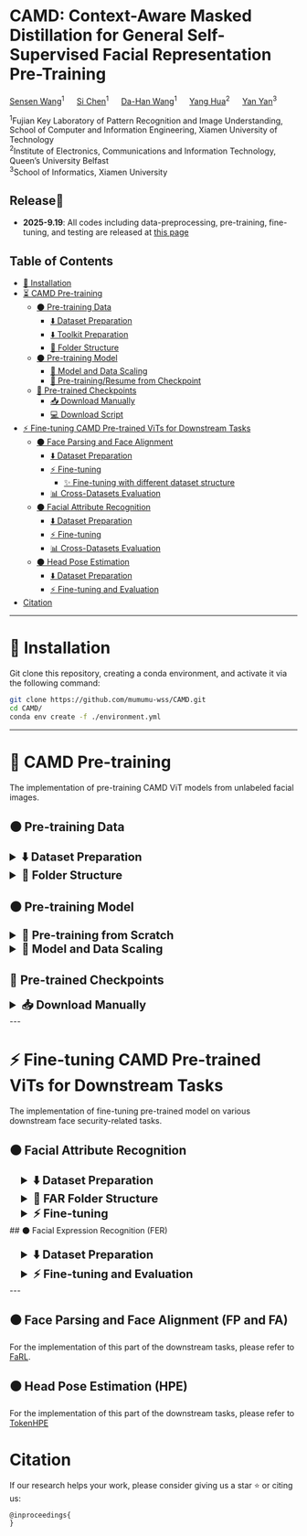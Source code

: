 # CAMD: Context-Aware Masked Distillation for General Self-Supervised Facial Representation Pre-Training

[Sensen Wang]()<sup>1</sup> &emsp; [Si Chen]()<sup>1</sup> &emsp; [Da-Han Wang]()<sup>1</sup> &emsp;
[Yang Hua]()<sup>2</sup> &emsp; [Yan Yan]()<sup>3</sup>


<sup>1</sup>Fujian Key Laboratory of Pattern Recognition and Image Understanding, School of Computer and Information Engineering, Xiamen University of Technology <br>
<sup>2</sup>Institute of Electronics, Communications and Information Technology, Queen’s University Belfast <br>
<sup>3</sup>School of Informatics, Xiamen University <br>

## Release🎉 

*  **2025-9.19**: All codes including data-preprocessing, pre-training, fine-tuning, and testing are released at [this page](https://github.com/mumumu-wss/CAMD/edit/main)

## Table of Contents

  - [🔧 Installation](#installation)
  - [⏳ CAMD Pre-training](#CAMD-pretraining)
    - [⚫ Pre-training Data](#pre-training-data)
      - [⬇️ Dataset Preparation](#pt-dataset-preparation)
      - [⬇️ Toolkit Preparation](#toolkit-preparation)
      - [📁 Folder Structure](#folder-structure)
    - [⚫ Pre-training Model](#pre-training-model)
      - [🚀 Model and Data Scaling](#model-and-data-scaling)
      - [💾 Pre-training/Resume from Checkpoint](#resume-for-pretraining)
    - [🤗 Pre-trained Checkpoints](#pre-trained-model)
      - [📥 Download Manually](#download-manually)
      - [💻 Download Script](#download-script)
  - [⚡ Fine-tuning CAMD Pre-trained ViTs for Downstream Tasks](#CAMD-finetuning)
    - [⚫ Face Parsing and Face Alignment](#fpafa)
      - [⬇️ Dataset Preparation](#dfd-dataset-preparation)
      - [⚡ Fine-tuning](#dfd-finetuning)
        - [✨ Fine-tuning with different dataset structure](#finetuning-different-dataset) 
      - [📊 Cross-Datasets Evaluation](#dfd-testing)
    - [⚫ Facial Attribute Recognition](#far)
      - [⬇️ Dataset Preparation](#far-dataset-preparation)
      - [⚡ Fine-tuning](#far-finetuning)
      - [📊 Cross-Datasets Evaluation](#diff-testing)
    - [⚫ Head Pose Estimation](#HPE)
      - [⬇️ Dataset Preparation](#fas-dataset-preparation)
      - [⚡ Fine-tuning and Evaluation](#fas-finetuning)
  - [Citation](#citing-CAMD)

---

# 🔧 Installation 

<a id="installation"></a>
Git clone this repository, creating a conda environment, and activate it via the following command: 

```bash
git clone https://github.com/mumumu-wss/CAMD.git
cd CAMD/
conda env create -f ./environment.yml
```

---

#  🚀 CAMD Pre-training

<a id="fsfm-pretraining"></a>
The implementation of pre-training CAMD ViT models from unlabeled facial images.

<a id="download-script"></a>

## ⚫ Pre-training Data 

<a id="pre-training-data"></a>

<details>
<a id="pt-dataset-preparation"></a>
<summary style="font-size: 20px; font-weight: bold;">⬇️ Dataset Preparation</summary>

For paper implementation, we have pre-trained our model on the following datasets. Download these datasets optionally and refer to [Folder Structure](#folder-structure).

- [VGGFace2](https://github.com/ox-vgg/vgg_face2) _for main experiments (raw data: images)_ 
</details>
<details>
<a id="folder-structure"></a>
<summary style="font-size: 20px; font-weight: bold;">📁 Folder Structure</summary>


> You need to modify the path corresponding to the file in `run_CAMD_PRETRAIN.sh`

The following is the **default Folder Structure**. The paths in each directory are described in the comments. 

```bash
datasets/
├── pretrain/
│   ├── VGG-Face2/    # VGGFace2
│   │   ├── train/    # download data
│   │   ├── test/    # download data
```

</details>

## ⚫ Pre-training Model

<a id="pre-training-model"></a>

<details>
<a id="pre-training-from-scratch"></a>
<summary style="font-size: 20px; font-weight: bold;">🔄 Pre-training from Scratch</summary>

`cd CAMD` and run the script `sh run_CAMD_pretrain.sh` to pre-train the model.
</details>


<details>
<a id="model-and-data-scaling"></a>
<summary style="font-size: 20px; font-weight: bold;">🚀 Model and Data Scaling</summary>


- **Model Scaling.** To pre-train ViT-Small, ViT-Base, ViT-Large, or ViT-Huge, set `--model` to one of:

  ```
  --model [CAMD_vit_base_patch16, CAMD_vit_large_patch16, CAMD_vit_huge_patch14 (with --patch_size 14)]
  ```

  </details>

## 🤗 Pre-trained Checkpoints

<a id="pre-trained-model"></a>

<details>
<a id="download-manually"></a>
<summary style="font-size: 20px; font-weight: bold;">📥 Download Manually</summary>


We provide the model weights.

coming soon.
</details>
---

#  ⚡ Fine-tuning CAMD Pre-trained ViTs for Downstream Tasks

<a id="CAMD-finetuning"></a>
The implementation of fine-tuning pre-trained model on various downstream face security-related tasks.


## ⚫ Facial Attribute Recognition

<a id="far"></a>

<details style="margin-left: 20px;">
<a id="diff-dataset-preparation"></a>
<summary style="font-size: 20px; font-weight: bold;">⬇️ Dataset Preparation</summary>


We train and test on CelebA and LFWA respectively. Download these datasets and refer to [FAR Folder Structure](#far-folder-structure).

- [CelebA](https://mmlab.ie.cuhk.edu.hk/projects/CelebA.html)
- [LFWA](https://drive.google.com/drive/folders/0B7EVK8r0v71pQ3NzdzRhVUhSams?resourcekey=0-Kpdd6Vctf-AdJYfS55VULA)
</details>
<details style="margin-left: 20px;">
<a id="diff-folder-structure"></a>
<summary style="font-size: 20px; font-weight: bold;">📁 FAR Folder Structure</summary>


The following is the **default Folder Structure** for unseen FAR. The paths in each directory are described in the comments. 

```bash
datasets/
├── downstream/
│   ├── CelebA/
│   │   ├── Anno/
│   │   ├── Eval/
│   │   ├── img_align_celeba/
│   ├── LFWA/
│   │   ├── lfw/
│   │   ├── lfw_attributes.txt/
```
</details>
<details style="margin-left: 20px;">
<a id="diff-finetuning"></a>
<summary style="font-size: 20px; font-weight: bold;">⚡ Fine-tuning</summary>

`cd CAMD` and run the script `sh run_CAMD_far_finetune.sh` to fine-tune the model:

</details>
## ⚫ Facial Expression Recognition  (FER)

<a id="fer"></a>

<details style="margin-left: 20px;">
<a id="fas-dataset-preparation"></a>
<summary style="font-size: 20px; font-weight: bold;">⬇️ Dataset Preparation</summary>

- We train and test on ferplus and RAF-DB respectively. Download these datasets and refer to [FER Folder Structure](#far-folder-structure).

  - [ferplus](https://github.com/microsoft/FERPlus)
  - [RAF-DB](https://www.kaggle.com/datasets/shuvoalok/raf-db-dataset)

  ```bash
  datasets/
  ├── downstream/
  │   ├── ferplus/
  │   │   ├── data/
  │   │   ├── fer2013.csv/
  │   │   ├── fer2013new.csv/
  │   ├── RAF-DB/
  │   │   ├── basic/
  │   │   ├── compound/
  ```

  </details>

<details style="margin-left: 20px;">
<a id="fas-finetuning"></a>
<summary style="font-size: 20px; font-weight: bold;">⚡ Fine-tuning and Evaluation</summary>

`cd CAMD` and run the script `sh run_CAMD_fer_finetune.sh` to fine-tune the model:
</details>
---

## ⚫ Face Parsing and Face Alignment (FP and FA)

<a id="fpandfa"></a>

For the implementation of this part of the downstream tasks, please refer to [FaRL](https://github.com/faceperceiver/farl?tab=readme-ov-file#setup-downstream-training).

## ⚫ Head Pose Estimation (HPE)

<a id="fpandfa"></a>

For the implementation of this part of the downstream tasks, please refer to [TokenHPE](https://github.com/zc2023/TokenHPE)

# Citation

<a id="citation"></a>

If our research helps your work, please consider giving us a star ⭐ or citing us:

```
@inproceedings{
}
```
